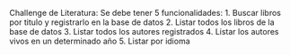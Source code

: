 Challenge de Literatura:
  Se debe tener 5 funcionalidades:
    1. Buscar libros por titulo y registrarlo en la base de datos
    2. Listar todos los libros de la base de datos
    3. Listar todos los autores registrados
    4. Listar los autores vivos en un determinado año
    5. Listar por idioma
